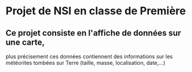 # Projet de NSI en classe de Première
## Ce projet consiste en l'affiche de données sur une carte,
plus précisement ces données contiennent des informations sur les météorites
tombées sur Terre (taille, masse, localisation, date,...)
